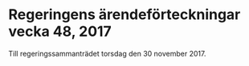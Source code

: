 # Regeringens ärendeförteckningar vecka 48, 2017

Till regeringssammanträdet torsdag den 30 november 2017\.
